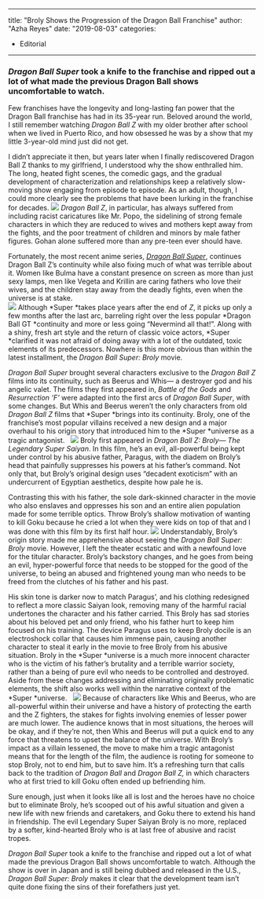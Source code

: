 
---
title: "Broly Shows the Progression of the Dragon Ball Franchise"
author: "Azha Reyes"
date: "2019-08-03"
categories:
- Editorial
---

### ***Dragon Ball Super* took a knife to the franchise and ripped out a lot of what made the previous Dragon Ball shows uncomfortable to watch.**

Few franchises have the longevity and long-lasting fan power that the Dragon Ball franchise has had in its 35-year run. Beloved around the world, I still remember watching *Dragon Ball Z* with my older brother after school when we lived in Puerto Rico, and how obsessed he was by a show that my little 3-year-old mind just did not get.  

I didn’t appreciate it then, but years later when I finally rediscovered Dragon Ball Z thanks to my girlfriend, I understood why the show enthralled him. The long, heated fight scenes, the comedic gags, and the gradual development of characterization and relationships keep a relatively slow-moving show engaging from episode to episode. As an adult, though, I could more clearly see the problems that have been lurking in the franchise for decades.
![](/wp-content/uploads/2019/03/1.jpeg?w=1170&#038;ssl=1)
*Dragon Ball Z*, in particular, has always suffered from including racist caricatures like Mr. Popo, the sidelining of strong female characters in which they are reduced to wives and mothers kept away from the fights, and the poor treatment of children and minors by male father figures. Gohan alone suffered more than any pre-teen ever should have. 

Fortunately, the most recent anime series, [*Dragon Ball Super*](https://vrv.co/series/GR19V7816/Dragon-Ball-Super), continues Dragon Ball Z’s continuity while also fixing much of what was terrible about it. Women like Bulma have a constant presence on screen as more than just sexy lamps, men like Vegeta and Krillin are caring fathers who love their wives, and the children stay away from the deadly fights, even when the universe is at stake.  
![](/wp-content/uploads/2019/03/2.jpg?w=1170&#038;ssl=1)
Although *Super *takes place years after the end of *Z*, it picks up only a few months after the last arc, barreling right over the less popular *Dragon Ball GT *continuity and more or less going “Nevermind all that!”. Along with a shiny, fresh art style and the return of classic voice actors, *Super *clarified it was not afraid of doing away with a lot of the outdated, toxic elements of its predecessors. Nowhere is this more obvious than within the latest installment, the *Dragon Ball Super: Broly* movie.  

*Dragon Ball Super* brought several characters exclusive to the *Dragon Ball Z* films into its continuity, such as Beerus and Whis— a destroyer god and his angelic valet. The films they first appeared in, *Battle of the Gods* and *Resurrection ‘F’* were adapted into the first arcs of *Dragon Ball Super*, with some changes. But Whis and Beerus weren’t the only characters from old *Dragon Ball Z* films that *Super *brings into its continuity. Broly, one of the franchise’s most popular villains received a new design and a major overhaul to his origin story that introduced him to the *Super *universe as a tragic antagonist.  
![](/wp-content/uploads/2019/03/3.jpeg?fit=1024%2C576&amp;ssl=1)
Broly first appeared in *Dragon Ball Z: Broly— The Legendary Super Saiyan*. In this film, he’s an evil, all-powerful being kept under control by his abusive father, Paragus, with the diadem on Broly’s head that painfully suppresses his powers at his father’s command. Not only that, but Broly’s original design uses “decadent exoticism” with an undercurrent of Egyptian aesthetics, despite how pale he is. 

Contrasting this with his father, the sole dark-skinned character in the movie who also enslaves and oppresses his son and an entire alien population made for some terrible optics. Throw Broly’s shallow motivation of wanting to kill Goku because he cried a lot when they were kids on top of that and I was done with this film by its first half hour. 
![](/wp-content/uploads/2019/03/4.png?fit=1024%2C576&amp;ssl=1)
Understandably, Broly&#8217;s origin story made me apprehensive about seeing the *Dragon Ball Super: Broly* movie. However, I left the theater ecstatic and with a newfound love for the titular character. Broly’s backstory changes, and he goes from being an evil, hyper-powerful force that needs to be stopped for the good of the universe, to being an abused and frightened young man who needs to be freed from the clutches of his father and his past. 

His skin tone is darker now to match Paragus’, and his clothing redesigned to reflect a more classic Saiyan look, removing many of the harmful racial undertones the character and his father carried. This Broly has sad stories about his beloved pet and only friend, who his father hurt to keep him focused on his training. The device Paragus uses to keep Broly docile is an electroshock collar that causes him immense pain, causing another character to steal it early in the movie to free Broly from his abusive situation. Broly in the *Super *universe is a much more innocent character who is the victim of his father’s brutality and a terrible warrior society, rather than a being of pure evil who needs to be controlled and destroyed. Aside from these changes addressing and eliminating originally problematic elements, the shift also works well within the narrative context of the *Super *universe.  
![](/wp-content/uploads/2019/03/5.jpg?w=1170&#038;ssl=1)
Because of characters like Whis and Beerus, who are all-powerful within their universe and have a history of protecting the earth and the Z fighters, the stakes for fights involving enemies of lesser power are much lower. The audience knows that in most situations, the heroes will be okay, and if they’re not, then Whis and Beerus will put a quick end to any force that threatens to upset the balance of the universe. With Broly’s impact as a villain lessened, the move to make him a tragic antagonist means that for the length of the film, the audience is rooting for someone to stop Broly, not to end him, but to save him. It’s a refreshing turn that calls back to the tradition of *Dragon Ball* and *Dragon Ball Z,* in which characters who at first tried to kill Goku often ended up befriending him.  

Sure enough, just when it looks like all is lost and the heroes have no choice but to eliminate Broly, he’s scooped out of his awful situation and given a new life with new friends and caretakers, and Goku there to extend his hand in friendship. The evil Legendary Super Saiyan Broly is no more, replaced by a softer, kind-hearted Broly who is at last free of abusive and racist tropes.  

*Dragon Ball Super* took a knife to the franchise and ripped out a lot of what made the previous Dragon Ball shows uncomfortable to watch. Although the show is over in Japan and is still being dubbed and released in the U.S., *Dragon Ball Super: Broly* makes it clear that the development team isn’t quite done fixing the sins of their forefathers just yet. 
